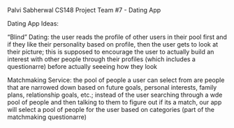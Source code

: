 Palvi Sabherwal
CS148
Project Team #7 - Dating App

Dating App Ideas:

“Blind” Dating: the user reads the profile of other users in their pool first and if they like their personality based on profile, then the user gets to look at their picture; this is supposed to encourage the user to actually build an interest with other people through their profiles (which includes a questionarre) before actually seeeing how they look

Matchmaking Service: the pool of people a user can select from are people that are narrowed down based on future goals, personal interests, family plans, relationship goals, etc.; instead of the user searching through a wde pool of people and then talking to them to figure out if its a match, our app will select a pool of people for the user based on categories (part of the matchmaking questionarre)
